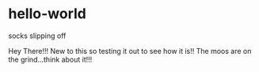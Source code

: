 # hello-world
socks slipping off

Hey There!!! New to this so testing it out to see how it is!!
The moos are on the grind...think about it!!!
